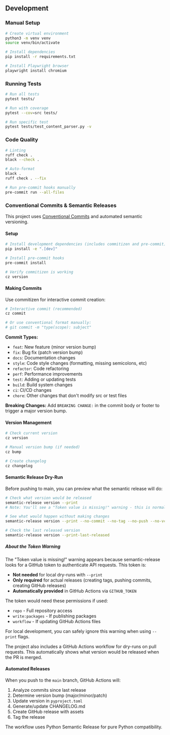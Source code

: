 ## Development

### Manual Setup

```bash
# Create virtual environment
python3 -m venv venv
source venv/bin/activate

# Install dependencies
pip install -r requirements.txt

# Install Playwright browser
playwright install chromium
```

### Running Tests

```bash
# Run all tests
pytest tests/

# Run with coverage
pytest --cov=src tests/

# Run specific test
pytest tests/test_content_parser.py -v
```

### Code Quality

```bash
# Linting
ruff check .
black --check .

# Auto-format
black .
ruff check . --fix

# Run pre-commit hooks manually
pre-commit run --all-files
```

### Conventional Commits & Semantic Releases

This project uses [Conventional Commits](https://www.conventionalcommits.org/) and automated semantic versioning.

#### Setup

```bash
# Install development dependencies (includes commitizen and pre-commit)
pip install -e ".[dev]"

# Install pre-commit hooks
pre-commit install

# Verify commitizen is working
cz version
```

#### Making Commits

Use commitizen for interactive commit creation:

```bash
# Interactive commit (recommended)
cz commit

# Or use conventional format manually:
# git commit -m "type(scope): subject"
```

**Commit Types:**
- `feat`: New feature (minor version bump)
- `fix`: Bug fix (patch version bump)
- `docs`: Documentation changes
- `style`: Code style changes (formatting, missing semicolons, etc)
- `refactor`: Code refactoring
- `perf`: Performance improvements
- `test`: Adding or updating tests
- `build`: Build system changes
- `ci`: CI/CD changes
- `chore`: Other changes that don't modify src or test files

**Breaking Changes:**
Add `BREAKING CHANGE:` in the commit body or footer to trigger a major version bump.

#### Version Management

```bash
# Check current version
cz version

# Manual version bump (if needed)
cz bump

# Create changelog
cz changelog
```

#### Semantic Release Dry-Run

Before pushing to main, you can preview what the semantic release will do:

```bash
# Check what version would be released
semantic-release version --print
# Note: You'll see a "Token value is missing!" warning - this is normal for local runs

# See what would happen without making changes
semantic-release version --print --no-commit --no-tag --no-push --no-vcs-release

# Check the last released version
semantic-release version --print-last-released
```

##### About the Token Warning

The "Token value is missing!" warning appears because semantic-release looks for a GitHub token to authenticate API requests. This token is:

- **Not needed** for local dry-runs with `--print`
- **Only required** for actual releases (creating tags, pushing commits, creating GitHub releases)
- **Automatically provided** in GitHub Actions via `GITHUB_TOKEN`

The token would need these permissions if used:
- `repo` - Full repository access
- `write:packages` - If publishing packages
- `workflow` - If updating GitHub Actions files

For local development, you can safely ignore this warning when using `--print` flags.

The project also includes a GitHub Actions workflow for dry-runs on pull requests. This automatically shows what version would be released when the PR is merged.

#### Automated Releases

When you push to the `main` branch, GitHub Actions will:
1. Analyze commits since last release
2. Determine version bump (major/minor/patch)
3. Update version in `pyproject.toml`
4. Generate/update CHANGELOG.md
5. Create GitHub release with assets
6. Tag the release

The workflow uses Python Semantic Release for pure Python compatibility.
